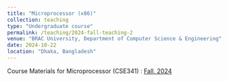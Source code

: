 ```yaml
---
title: "Microprocessor (x86)"
collection: teaching
type: "Undergraduate course"
permalink: /teaching/2024-fall-teaching-2
venue: "BRAC University, Department of Computer Science & Engineering"
date: 2024-10-22
location: "Dhaka, Bangladesh"
---
```


Course Materials for Microprocessor (CSE341) : [Fall, 2024](https://drive.google.com/drive/folders/1S-pFP8QTBq3KHEnCDbnC5wF2CBztAM7V)

